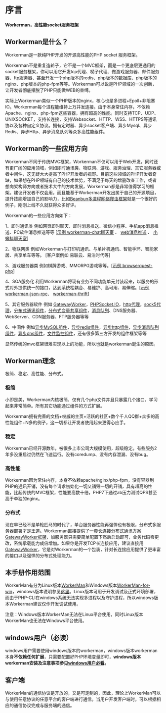 # 序言

**Workerman，高性能socket服务框架**

## Workerman是什么？
Workerman是一款纯PHP开发的开源高性能的PHP socket 服务框架。

Workerman不是重复造轮子，它不是一个MVC框架，而是一个更底层更通用的socket服务框架，你可以用它开发tcp代理、梯子代理、做游戏服务器、邮件服务器、ftp服务器、甚至开发一个php版本的redis、php版本的数据库、php版本的nginx、php版本的php-fpm等等。Workerman可以说是PHP领域的一次创新，让开发者彻底摆脱了PHP只能做WEB的束缚。

实际上Workerman类似一个PHP版本的nginx，核心也是多进程+Epoll+非阻塞IO。Workerman每个进程能维持上万并发连接。由于本身常住内存，不依赖Apache、nginx、php-fpm这些容器，拥有超高的性能。同时支持TCP、UDP、UNIXSOCKET，支持长连接，支持Websocket、HTTP、WSS、HTTPS等通讯协以及各种自定义协议。拥有定时器、异步socket客户端、异步Mysql、异步Redis、异步Http、异步消息队列等众多高性能组件。

## Workerman的一些应用方向
Workerman不同于传统MVC框架，Workerman不仅可以用于Web开发，同时还有更广阔的应用领域，例如即时通讯类、物联网、游戏、服务治理、其它服务器或者中间件，这无疑大大提高了PHP开发者的视野。目前这些领域的PHP开发者奇缺，如果想在PHP领域有自己的技术优势，不满足于每天的增删改查工作，或者想向架构师方向或者技术大牛的方向发展，Workerman都是非常值得学习的框架。建议开发者不仅会用，而且能基于Workerman开发出属于自己的开源项目，提升技能增加自己的影响力，比如[Beanbun多进程网络爬虫框架](https://github.com/kiddyuchina/Beanbun)就是一个很好的例子，刚刚上线不久就获得众多好评。

Workerman的一些应用方向如下：

1、即时通讯类
例如网页即时聊天、即时消息推送、微信小程序、手机app消息推送、PC软件消息推送等等
[[示例 workerman-chat聊天室](http://www.workerman.net/workerman-chat) 、 [web消息推送](http://www.workerman.net/web-sender) 、 [小蝌蚪聊天室](http://www.workerman.net/workerman-todpole)]

2、物联网类
例如Workerman与打印机通讯、与单片机通讯、智能手环、智能家居、共享单车等等。
[客户案例如 易联云、易泊时代等]

3、游戏服务器类
例如棋牌游戏、MMORPG游戏等等。[[示例 browserquest-php](http://www.workerman.net/browserquest)]

4、SOA服务化
利用Workerman将现有业务不同功能单元封装起来，以服务的形式对外提供统一的接口，达到系统松耦合、易维护、高可用、易伸缩。[[示例 workerman-json-rpc](http://www.workerman.net/workerman-jsonrpc)、 [workerman-thrift](http://www.workerman.net/workerman-thrift)]

5、其它服务器软件
例如 [GatewayWorker](http://doc2.workerman.net)，[PHPSocket.IO](http://www.workerman.net/phpsocket_io)，[http代理](https://github.com/walkor/php-http-proxy)，[sock5代理](https://github.com/walkor/php-socks5)，[分布式通讯组件](https://github.com/walkor/Channel)，[分布式变量共享组件](https://github.com/walkor/GlobalData)，[消息队列](https://github.com/walkor/workerman-queue)、DNS服务器、WebServer、CDN服务器、FTP服务器等等

6、中间件
例如[异步MySQL组件](components/workerman-mysql.md)，[异步redis组件](315215)，[异步http组件](315217)，[异步消息队列组件](315219)，[异步dns组件](315930)，[文件监控组件](315203)，还有很多第三方开发的组件框架等等

显然传统的mvc框架很难实现以上的功能，所以也就是workerman诞生的原因。

## Workerman理念
极简、稳定、高性能、分布式。

### **极简**
小即是美，Workerman内核极简，仅有几个php文件并且只暴露几个接口，学习起来非常简单。所有其它功能通过组件的方式扩展。

Workerman拥有完善的文档+权威的主页+活跃的社区+数个千人QQ群+众多的高性能组件+N多的例子，这一切都让开发者使用起来更得心应手。

### **稳定**
Workerman已经开源数年，被很多上市公司大规模使用，超级稳定。有些服务2年多没重启过仍然在飞速运行。没有coredump、没有内存泄漏、没有bug。

### **高性能**
Workerman因为常住内存，本身不依赖apache/nginx/php-fpm，没有容器到PHP的通讯开销，没有每个请求初始化一切又销毁一切的开销，具有超高的性能，比起传统的MVC框架，性能要高数十倍，PHP7下通过ab压力测试QPS甚至高于单独的nginx。

### **分布式**
现在早已经不是单枪匹马的时代了，单台服务器性能再强悍也有极限，分布式多服务器部署才是王道。Workerman直接提供了一套长连接分布式通讯方案[GatewayWorker框架](http://doc2.workerman.net)，加服务器只需要简单配置下然后启动即可，业务代码零更改，系统承载能力成倍增加。如果你是开发TCP长连接应用，建议直接用[GatewayWorker](http://doc2.workerman.net)，它是对Workerman的一个包装，针对长连接应用提供了更丰富的接口以及强悍的分布式处理能力。

## 本手册作用范围
WorkerMan有分为Linux版本[WorkerMan](https://github.com/walkor/workerman)和Windows版本[WorkerMan-for-win](https://github.com/walkor/workerman-for-win)，windows版本说明参见[这里](http://www.workerman.net/windows)。Linux版本可用于开发调试及正式环境部署，而由于PHP-CLI在windows系统无法实现多进程以及守护进程，所以windows版本Workerman建议仅作开发调试使用。

注意：Windows版本WorkerMan无法在Linux平台使用，同时Linux版本WorkerMan也无法在Windows平台使用。

## windows用户（必读）

windows用户需要使用windows版本的workerman，windows版本workerman本身**不依赖任何扩展**，只需要配置好PHP环境变量即可，**windows版本workerman安装及注意事项参见[windows用户必看](http://www.workerman.net/windows)。**

## 客户端

WorkerMan的通信协议是开放的，又是可定制的，因此，理论上WorkerMan可以与使用任意协议的任意平台的客户端进行通信。当用户开发客户端时，可以根据相应的通信协议完成与服务端的通信。



